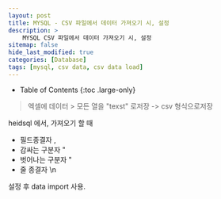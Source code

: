 ```yaml
---
layout: post
title: MYSQL - CSV 파일에서 데이터 가져오기 시, 설정
description: >
    MYSQL CSV 파일에서 데이터 가져오기 시, 설정
sitemap: false
hide_last_modified: true
categories: [Database]
tags: [mysql, csv data, csv data load]
---
```


- Table of Contents
{:toc .large-only}

> 엑셀에 데이터 > 모든 열을 "texst" 로저장 -> csv 형식으로저장

heidsql 에서, 가져오기 할 때

- 필드종결자 ,
- 감싸는 구분자 "
- 벗어나는 구분자 "
- 줄 종결자 \n

설정 후 data import  사용.